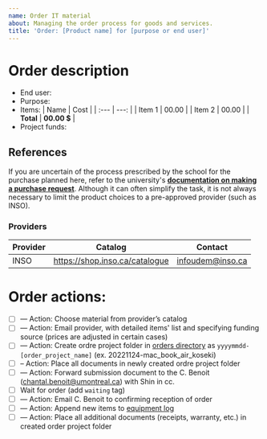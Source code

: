 ```yaml
---
name: Order IT material
about: Managing the order process for goods and services.
title: 'Order: [Product name] for [purpose or end user]'
---
```

<!-- 1. Describe order -->
# Order description
- End user:
- Purpose:
- Items:
  | Name | Cost <!-- Specify currency if not in CAD --> |
  | :--- | ---: |
  | Item 1  | 00.00 |
  | Item 2  | 00.00 | <!-- Add items by copy-pasting -->
  | **Total** | **00.00 $** |
- Project funds: <!-- Project funding to use for the purchase-->

## References

If you are uncertain of the process prescribed by the school for the purchase planned here, refer to the university's [**documentation on making a purchase request**](https://approvisionnement.umontreal.ca/faire-une-demande-dachat/faire-une-demande-dachat/#moins-de-25-000). Although it can often simplify the task, it is not always necessary to limit the product choices to a pre-approved provider (such as INSO).

### Providers

| Provider | Catalog | Contact |
| --- | --- | --- |
| INSO | https://shop.inso.ca/catalogue | infoudem@inso.ca |

<!-- 2. Proceed with order -->
# Order actions:

- [ ] — Action: Choose material from provider’s catalog
- [ ] — Action: Email provider, with detailed items' list and specifying funding source (prices are adjusted in certain cases)
- [ ] — Action: Create ordre project folder in [orders directory](https://github.com/CUPUM/general/tree/main/equipment/orders) as ```yyyymmdd-[order_project_name]``` (ex. 20221124-mac_book_air_koseki)
- [ ] – Action: Place all documents in newly created ordre project folder
- [ ] — Action: Forward submission document to the C. Benoit (chantal.benoit@umontreal.ca) with Shin in cc.
- [ ] Wait for order (add ```waiting``` tag)
- [ ] — Action: Email C. Benoit to confirming reception of order
- [ ] — Action: Append new items to [equipment log](https://github.com/CUPUM/general/blob/main/equipment/beaudrymarchand-log-equipment-20221013.csv)
- [ ] — Action: Place all additional documents (receipts, warranty, etc.) in created order project folder
